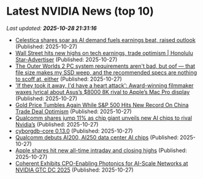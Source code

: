 # Latest NVIDIA News (top 10)
_Last updated: **2025-10-28 21:31:16**_

- [Celestica shares soar as AI demand fuels earnings beat, raised outlook](https://finance.yahoo.com/news/celestica-shares-soar-ai-demand-212006967.html) (Published: 2025-10-27)
- [Wall Street hits new highs on tech earnings, trade optimism | Honolulu Star-Advertiser](https://www.staradvertiser.com/2025/10/27/breaking-news/wall-street-hits-new-highs-on-tech-earnings-trade-optimism/) (Published: 2025-10-27)
- [The Outer Worlds 2 PC system requirements aren't bad, but oof — that file size makes my SSD weep, and the recommended specs are nothing to scoff at, either](https://www.windowscentral.com/gaming/the-outer-worlds-2-pc-system-requirements-arent-bad-but-oof-that-file-size-makes-my-ssd-weep-and-the-recommended-specs-are-nothing-to-scoff-at-either) (Published: 2025-10-27)
- ['If they took it away, I'd have a heart attack': Award-winning filmmaker waxes lyrical about Asus’s $8000 8K rival to Apple’s Mac Pro display](https://www.techradar.com/pro/if-they-took-it-away-id-have-a-heart-attack-award-winning-filmmaker-is-wax-lyrical-about-asuss-usd8000-8k-rival-apple-mac-pro-display) (Published: 2025-10-27)
- [Gold Price Tumbles Again While S&P 500 Hits New Record On China Trade Deal Optimism](https://www.forbes.com/sites/antoniopequenoiv/2025/10/27/gold-price-tumbles-again-while-sp-500-hits-new-record-on-china-trade-deal-optimism/) (Published: 2025-10-27)
- [Qualcomm shares jump 11% as chip giant unveils new AI chips to rival Nvidia’s](https://nypost.com/2025/10/27/business/qualcomm-shares-jump-11-on-new-ai-chips-to-rival-nvidia-amd/) (Published: 2025-10-27)
- [cyborgdb-core 0.13.0](https://pypi.org/project/cyborgdb-core/) (Published: 2025-10-27)
- [Qualcomm debuts AI200, AI250 data center AI chips](https://siliconangle.com/2025/10/27/qualcomm-debuts-ai200-ai250-data-center-ai-chips/) (Published: 2025-10-27)
- [Apple shares hit new all-time intraday and closing highs](https://macdailynews.com/2025/10/27/apple-shares-hit-new-all-time-intraday-and-closing-highs-251027/) (Published: 2025-10-27)
- [Coherent Exhibits CPO-Enabling Photonics for AI-Scale Networks at NVIDIA GTC DC 2025](https://www.globenewswire.com/news-release/2025/10/27/3174954/11543/en/Coherent-Exhibits-CPO-Enabling-Photonics-for-AI-Scale-Networks-at-NVIDIA-GTC-DC-2025.html) (Published: 2025-10-27)
